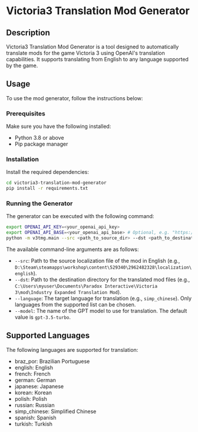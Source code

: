 # Victoria3 Translation Mod Generator

## Description

Victoria3 Translation Mod Generator is a tool designed to automatically translate mods for the game Victoria 3 using OpenAI's translation capabilities. It supports translating from English to any language supported by the game.

## Usage

To use the mod generator, follow the instructions below:

### Prerequisites

Make sure you have the following installed:

- Python 3.8 or above
- Pip package manager

### Installation

Install the required dependencies:

```sh
cd victoria3-translation-mod-generator
pip install -r requirements.txt
```

### Running the Generator

The generator can be executed with the following command:

```sh
export OPENAI_API_KEY=<your_openai_api_key>
export OPENAI_API_BASE=<your_openai_api_base> # Optional, e.g. "https://api.openai.com/v1"
python -m v3tmg.main --src <path_to_source_dir> --dst <path_to_destination_dir> --language <target_language> --model <gpt_model_name>
```

The available command-line arguments are as follows:

- `--src`: Path to the source localization file of the mod in English (e.g., `D:\Steam\steamapps\workshop\content\529340\2962482328\localization\english`).
- `--dst`\: Path to the destination directory for the translated mod files (e.g., `C:\Users\myuser\Documents\Paradox Interactive\Victoria 3\mod\Industry Expanded Translation Mod`).
- `--language`: The target language for translation (e.g., `simp_chinese`). Only languages from the supported list can be chosen.
- `--model`: The name of the GPT model to use for translation. The default value is `gpt-3.5-turbo`.

## Supported Languages

The following languages are supported for translation:

- braz_por: Brazilian Portuguese
- english: English
- french: French
- german: German
- japanese: Japanese
- korean: Korean
- polish: Polish
- russian: Russian
- simp_chinese: Simplified Chinese
- spanish: Spanish
- turkish: Turkish
